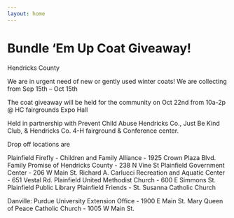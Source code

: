 ```yaml
---
layout: home
---
```

# Bundle ‘Em Up Coat Giveaway!


Hendricks County

We are in urgent need of new or gently used winter coats!  We are collecting from Sep 15th – Oct 15th


The coat giveaway will be held for the community on Oct 22nd from 10a-2p @ HC fairgrounds Expo Hall

Held in partnership with Prevent Child Abuse Hendricks Co., Just Be Kind Club, & Hendricks Co. 4-H fairground & Conference center.


Drop off locations are

Plainfield
Firefly - Children and Family Alliance - 1925 Crown Plaza Blvd. 
Family Promise of Hendricks County - 238 N Vine St
Plainfield Government Center - 206 W Main St.
Richard A. Carlucci Recreation and Aquatic Center - 651 Vestal Rd.
Plainfield United Methodist Church - 600 E Simmons St.
Plainfield Public Library
Plainfield Friends -
St. Susanna Catholic Church

Danville:
Purdue University Extension Office - 1900 E Main St. 
Mary Queen of Peace Catholic Church - 1005 W Main St.
